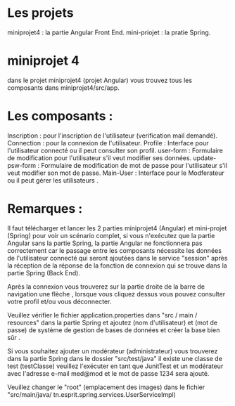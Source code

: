 # Les projets
  miniprojet4 : la partie Angular Front End.
  mini-priojet : la pratie Spring.
 

# miniprojet 4
  dans le projet miniprojet4 (projet Angular) vous trouvez tous les composants dans miniprojet4/src/app.
   
# Les composants :
  Inscription : pour l'inscription de l'utilisateur (verification mail demandé).  
  Connection : pour la connexion de l'utilisateur.
  Profile : Interface pour l'utilisateur connecté ou il peut consulter son profil.
  user-form : Formulaire de modification pour l'utilisateur s'il veut modifier ses données.
  update-psw-form : Formulaire de modification de mot de passe pour l'utilisateur s'il veut modifier son mot de passe.
  Main-User : Interface pour le Modferateur ou il peut gérer les utilisateurs  .

# Remarques :

  Il faut télécharger et lancer les 2 parties miniprojet4 (Angular) et mini-projet (Spring) pour voir un scénario complet,
  si vous n'exécutez que la partie Angular sans la partie Spring, la partie Angular ne fonctionnera pas correctement car le passage entre les composants nécessite les données de l'utilisateur connecté qui seront ajoutées dans le service "session" après la réception de la réponse de la fonction de connexion qui se trouve dans la partie Spring (Back End).

  Après la connexion vous trouverez sur la partie droite de la barre de navigation une flèche , lorsque vous cliquez dessus vous pouvez consulter votre profil et/ou vous déconnecter.

  Veuillez vérifier le fichier application.properties dans "src / main / resources" dans la partie Spring et ajoutez (nom d'utilisateur) et (mot de passe) de système de gestion de bases de données et créer la base bien sûr . 

  Si vous souhaitez ajouter un modérateur (administrateur) vous trouverez dans la partie Spring dans le dossier "src/test/java" il existe une classe de test (testClasse) veuillez l'exécuter en tant que JunitTest et un modérateur avec l'adresse e-mail med@mod et le mot de passe 1234 sera ajouté.

  Veuillez changer le "root" (emplacement des images) dans le fichier "src/main/java/ tn.esprit.spring.services.UserServiceImpl)